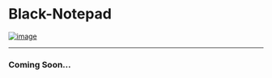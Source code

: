 # Black-Notepad
[![image](https://user-images.githubusercontent.com/78996423/146581206-1cce5795-96dc-484f-aacd-e0b1123f773d.png)](https://github.com/black-software-Com/Black-Notepad)

<hr>

### Coming Soon...
<br>
